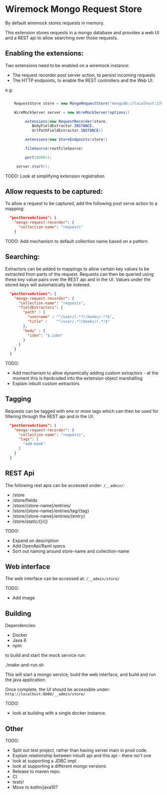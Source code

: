 # Wiremock Mongo Request Store

By default wiremock stores requests in memory.

This extension stores requests in a mongo database and provides a web UI and a REST api to allow searching over those requests.

## Enabling the extensions:

Two extensions need to be enabled on a wiremock instance:

  * The request recorder post server action, to persist incoming requests
  * The HTTP endpoints, to enable the REST controllers and the Web UI.

e.g:

```java

    RequestStore store = new MongoRequestStore("mongodb://localhost:27017", "mock-server");

    WireMockServer server = new WireMockServer(options()

        .extensions(new RequestRecorder(store,
            BodyFieldExtractor.INSTANCE,
            UrlPathFieldExtractor.INSTANCE))

        .extensions(new StoreEndpoints(store))

        .fileSource(rootFileSource)

        .port(8080));

     server.start();
```

TODO: Look at simplifying extension registration

## Allow requests to be captured:

To allow a request to be captured, add the following post serve action to a mapping:

```json
  "postServeActions": {
    "mongo-request-recorder": {
      "collection-name": "requests"
    }
```

TODO: Add mechanism to default collection name based on a pattern

## Searching:

Extractors can be added to mappings to allow certain key values to be extracted from parts of the request.
Requests can then be queried using these key value pairs over the REST api and in the UI.
Values under the stored keys will automatically be indexed.

```json
  "postServeActions": {
    "mongo-request-recorder": {
      "collection-name": "requests",
      "fieldExtractors": {
        "path" : {
          "username" : "^/user/(.*?)/books/.*?$",
          "title" :    "^/user/.*?/books/(.*)$"
        },
        "body" : {
          "isbn": "$.isbn"
        }
      }
    }
  }

```

TODO:
  * Add mechanism to allow dynamically adding custom extractors - at the moment this is hardcoded into the extension object marshalling
  * Explain inbuilt custom extractors

## Tagging

Requests can be tagged with one or more tags which can then be used for filtering through the REST api and in the UI:

```json
  "postServeActions": {
    "mongo-request-recorder": {
      "collection-name": "requests",
      "tags": [
        "add-book"
      ]
    }
  }
```

## REST Api

The following rest apis can be accessed under: `/__admin/`:

 * /store
 * /store/fields
 * /store/{store-name}/entries/
 * /store/{store-name}/entries/tag/{tag}
 * /store/{store-name}/entries/{entry}
 * /store/static/{}/{}

TODO:
  * Expand on description
  * Add OpenApi/Raml specs
  * Sort out naming around store-name and collection-name

## Web interface

The web interface can be accessed at: `/__admin/store/`

TODO:
  * Add image

## Building

Dependencies:
  * Docker
  * Java 8
  * npm

to build and start the mock service run:

./make-and-run.sh

This will start a mongo service, build the web interface, and build and run the java application.

Once complete, the UI should be accessible under: `http://localhost:8080/__admin/store/`

TODO:
  * look at building with a single docker instance.

## Other

TODO:
  * Split out test project, rather than having server main in prod code.
  * Explain relationship between inbuilt api and this api - there isn't one
  * look at supporting a JDBC impl
  * look at supporting a different mongo versions
  * Release to maven repo.
  * CI
  * tests!
  * Move to kotlin/java10?

